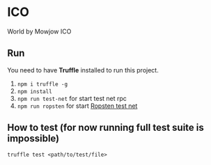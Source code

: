 # ICO
World by Mowjow ICO

## Run
You need to have **Truffle** installed to run this project.
1. `npm i truffle -g`
2. `npm install`
3. `npm run test-net` for start test net rpc
4. `npm run ropsten` for start [Ropsten test net](https://ropsten.etherscan.io/)

## How to test (for now running full test suite is impossible)
 `truffle test <path/to/test/file>`
